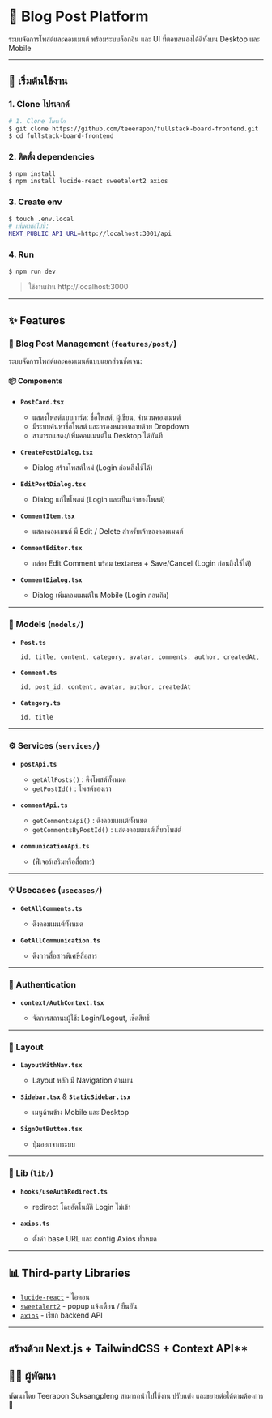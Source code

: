 # 📝 Blog Post Platform

ระบบจัดการโพสต์และคอมเมนต์ พร้อมระบบล็อกอิน และ UI ที่ตอบสนองได้ดีทั้งบน Desktop และ Mobile

---

## 🚀 เริ่มต้นใช้งาน

### 1. Clone โปรเจกต์

```bash
# 1. Clone โพรเจ็ก
$ git clone https://github.com/teeerapon/fullstack-board-frontend.git
$ cd fullstack-board-frontend
```

### 2. ติดตั้ง dependencies

```bash
$ npm install
$ npm install lucide-react sweetalert2 axios
```

### 3. Create env
```bash
$ touch .env.local
# เพิ่มค่าต่อไปนี้:
NEXT_PUBLIC_API_URL=http://localhost:3001/api
```

### 4. Run
```bash
$ npm run dev
```

> ใช้งานผ่าน http://localhost:3000

---

## ✨ Features

### 📝 Blog Post Management (`features/post/`)

ระบบจัดการโพสต์และคอมเมนต์แบบแยกส่วนชัดเจน:

#### 📦 Components

* **`PostCard.tsx`**

  * แสดงโพสต์แบบการ์ด: ชื่อโพสต์, ผู้เขียน, จำนวนคอมเมนต์
  * มีระบบค้นหาชื่อโพสต์ และกรองหมวดหลายด้วย Dropdown
  * สามารถแสดง/เพิ่มคอมเมนต์ใน Desktop ได้ทันที

* **`CreatePostDialog.tsx`**

  * Dialog สร้างโพสต์ใหม่ (Login ก่อนถึงใช้ได้)

* **`EditPostDialog.tsx`**

  * Dialog แก้ไขโพสต์ (Login และเป็นเจ้าของโพสต์)

* **`CommentItem.tsx`**

  * แสดงคอมเมนต์ มี Edit / Delete สำหรับเจ้าของคอมเมนต์

* **`CommentEditor.tsx`**

  * กล่อง Edit Comment พร้อม textarea + Save/Cancel (Login ก่อนถึงใช้ได้)

* **`CommentDialog.tsx`**

  * Dialog เพิ่มคอมเมนต์ใน Mobile (Login ก่อนถึง)

---

### 📁 Models (`models/`)

* **`Post.ts`**

  ```ts
  id, title, content, category, avatar, comments, author, createdAt, commentCount
  ```

* **`Comment.ts`**

  ```ts
  id, post_id, content, avatar, author, createdAt
  ```

* **`Category.ts`**

  ```ts
  id, title
  ```

---

### ⚙️ Services (`services/`)

* **`postApi.ts`**

  * `getAllPosts()` : ดึงโพสต์ทั้งหมด
  * `getPostId()` : โพสต์ของเรา

* **`commentApi.ts`**

  * `getCommentsApi()` : ดึงคอมเมนต์ทั้งหมด
  * `getCommentsByPostId()` : แสดงคอมเมนต์เกี่ยวโพสต์

* **`communicationApi.ts`**

  * (ฟีเจอร์เสริมหรือสื่อสาร)

---

### 💡 Usecases (`usecases/`)

* **`GetAllComments.ts`**

  * ดึงคอมเมนต์ทั้งหมด

* **`GetAllCommunication.ts`**

  * ดึงการสื่อสารพิเศษีสื่อสาร

---

### 🔐 Authentication

* **`context/AuthContext.tsx`**

  * จัดการสถานะผู้ใช้: Login/Logout, เช็คสิทธิ์

---

### 🧱 Layout

* **`LayoutWithNav.tsx`**

  * Layout หลัก มี Navigation ด้านบน

* **`Sidebar.tsx`** & **`StaticSidebar.tsx`**

  * เมนูด้านข้าง Mobile และ Desktop

* **`SignOutButton.tsx`**

  * ปุ่มออกจากระบบ

---

### 🧠 Lib (`lib/`)

* **`hooks/useAuthRedirect.ts`**

  * redirect โดยอัตโนมัติ Login ไม่เข้า

* **`axios.ts`**

  * ตั้งค่า base URL และ config Axios ทั่วหมด

---

## 📊 Third-party Libraries

* [`lucide-react`](https://lucide.dev/) - ไอคอน
* [`sweetalert2`](https://sweetalert2.github.io/) - popup แจ้งเตือน / ยืนยัน
* [`axios`](https://axios-http.com/) - เรียก backend API

---

## สร้างด้วย Next.js + TailwindCSS + Context API**

## 🧑‍💻 ผู้พัฒนา

พัฒนาโดย Teerapon Suksangpleng 
สามารถนำไปใช้งาน ปรับแต่ง และขยายต่อได้ตามต้องการ 🎉
